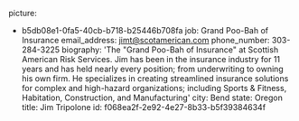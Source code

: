 picture:
  - b5db08e1-0fa5-40cb-b718-b25446b708fa
job: Grand Poo-Bah of Insurance
email_address: jimt@scotamerican.com
phone_number: 303-284-3225
biography: 'The "Grand Poo-Bah of Insurance" at Scottish American Risk Services. Jim has been in the insurance industry for 11 years and has held nearly every position; from underwriting to owning his own firm. He specializes in creating streamlined insurance solutions for complex and high-hazard organizations; including Sports & Fitness, Habitation, Construction, and Manufacturing'
city: Bend
state: Oregon
title: Jim Tripolone
id: f068ea2f-2e92-4e27-8b33-b5f39384634f
